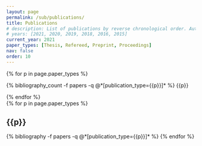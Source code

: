 ```yaml
---
layout: page
permalink: /sub/publications/
title: Publications
# description: List of publications by reverse chronological order. Authors are typically listed in the alphabetical order of the last names.
# years: [2021, 2020, 2019, 2018, 2016, 2015]
current_year: 2021
paper_types: [Thesis, Refereed, Preprint, Proceedings]
nav: false
order: 10
---
```


<div class="select_publications">
{% for p in page.paper_types %}
  <p>
    {% bibliography_count -f papers -q @*[publication_type={{p}}]* %} {{p}}
  </p>
{% endfor %}
</div>

<div class="publications">
{% for p in page.paper_types %}
    <h2 class="year">{{p}}</h2>
    {% bibliography -f papers -q @*[publication_type={{p}}]* %}
{% endfor %}
</div>